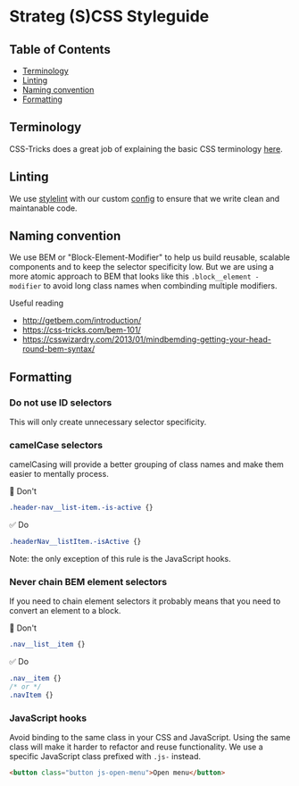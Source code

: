 # Strateg (S)CSS Styleguide

<!-- START doctoc generated TOC please keep comment here to allow auto update -->
<!-- DON'T EDIT THIS SECTION, INSTEAD RE-RUN doctoc TO UPDATE -->
## Table of Contents

- [Terminology](#terminology)
- [Linting](#linting)
- [Naming convention](#naming-convention)
- [Formatting](#formatting)

<!-- END doctoc generated TOC please keep comment here to allow auto update -->

## Terminology
CSS-Tricks does a great job of explaining the basic CSS terminology [here](https://css-tricks.com/css-ruleset-terminology/).

## Linting
We use [stylelint](https://github.com/stylelint/stylelint) with our custom [config](packages/stylelint-config-strateg) to ensure that we write clean and maintanable code.

## Naming convention
We use BEM or "Block-Element-Modifier" to help us build reusable, scalable components and to keep the selector specificity low. But we are using a more atomic approach to BEM that looks like this `.block__element -modifier` to avoid long class names when combinding multiple modifiers. 

Useful reading
- http://getbem.com/introduction/
- https://css-tricks.com/bem-101/
- https://csswizardry.com/2013/01/mindbemding-getting-your-head-round-bem-syntax/

## Formatting
### Do not use ID selectors
This will only create unnecessary selector specificity.

### camelCase selectors
camelCasing will provide a better grouping of class names and make them easier to mentally process.

🚫 Don't
```css
.header-nav__list-item.-is-active {}
```

✅ Do
```css
.headerNav__listItem.-isActive {}
```

Note: the only exception of this rule is the JavaScript hooks.

### Never chain BEM element selectors
If you need to chain element selectors it probably means that you need to convert an element to a block.

🚫 Don't
```css
.nav__list__item {}
```

✅ Do
```css
.nav__item {}
/* or */
.navItem {}
```

### JavaScript hooks
Avoid binding to the same class in your CSS and JavaScript. Using the same class will make it harder to refactor and reuse functionality. We use a specific JavaScript class prefixed with `.js-` instead.

```html
<button class="button js-open-menu">Open menu</button>
```
